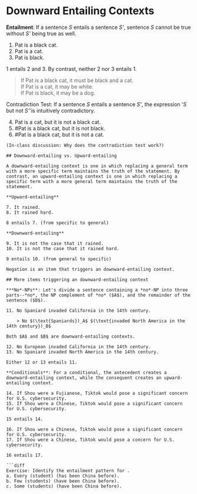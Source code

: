 # Downward Entailing Contexts

**Entailment**: If a sentence *S* entails a sentence *S'*, sentence *S* cannot be true without *S'* being true as well. 

1. Pat is a black cat.
2. Pat is a cat.
3. Pat is black.

1 entails 2 and 3. By contrast, neither 2 nor 3 entails 1. 

> If Pat is a black cat, it must be black and a cat. <br>
> If Pat is a cat, it may be white. <br>
> If Pat is black, it may be a dog. 

Contradiction Test: If a sentence *S* entails a sentence *S'*, the expression '*S* but not *S'*'is intuitively contradictory.

4. Pat is a cat, but it is not a black cat.
5. #Pat is a black cat, but it is not black.
6. #Pat is a black cat, but it is not a cat.

```
(In-class discussion: Why does the contradiction test work?)

## Downward-entailing vs. Upward-entailing

A downward-entailing context is one in which replacing a general term with a more specific term maintains the truth of the statement. By contrast, an upward-entailing context is one in which replacing a specific term with a more general term maintains the truth of the statement.

**Upward-entailing**

7. It rained.
8. It rained hard. 

8 entails 7. (from specific to general)

**Downward-entailing**

9. It is not the case that it rained.
10. It is not the case that it rained hard. 

9 entails 10. (from general to specific)

Negation is an item that triggers an downward-entailing context. 

## More items triggering an downward-entailing context

***No*-NPs**: Let's divide a sentence containing a *no*-NP into three parts--*no*, the NP complement of *no* ($A$), and the remainder of the sentence ($B$).  

11. No Spaniard invaded California in the 14th century.
    
    > No $(\text{Spaniards})_A$ $(\text{invaded North America in the 14th century})_B$

Both $A$ and $B$ are downward-entailing contexts. 

12. No European invaded California in the 14th century.
13. No Spaniard invaded North America in the 14th century.

Either 12 or 13 entails 11.  

**Conditionals**: For a conditional, the antecedent creates a downward-entailing context, while the consequent creates an upward-entailing context.

14. If Shou were a Fujianese, Tiktok would pose a significant concern for U.S. cybersecurity.
15. If Shou were a Chinese, Tiktok would pose a significant concern for U.S. cybersecurity.

15 entails 14. 

16. If Shou were a Chinese, Tiktok would pose a significant concern for U.S. cybersecurity.
17. If Shou were a Chinese, Tiktok would pose a concern for U.S. cybersecurity.

16 entails 17. 

```diff
Exercise: Identify the entailment pattern for .
a. Every (student) (has been China before).
b. Few (students) (have been China before).
c. Some (students) (have been China before). 



